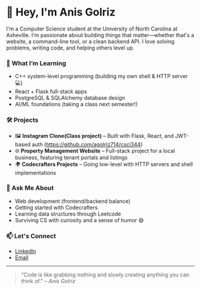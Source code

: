 # 👋 Hey, I'm Anis Golriz

I'm a Computer Science student at the University of North Carolina at Asheville. 
I'm passionate about building things that matter—whether that's a website, a command-line tool, or a clean backend API. 
I love solving problems, writing code, and helping others level up.

### 🧠 What I’m Learning
- C++ system-level programming (building my own shell & HTTP server 💻)
- React + Flask full-stack apps
- PostgreSQL & SQLAlchemy database design
- AI/ML foundations (taking a class next semester!)

### 🛠️ Projects
- 🖼️ **Instagram Clone(Class project)** – Built with Flask, React, and JWT-based auth
    (https://github.com/agolriz714/csci344)
- 🌐 **Property Management Website** – Full-stack project for a local business, featuring tenant portals and listings  
- 🌍 **Codecrafters Projects** – Going low-level with HTTP servers and shell implementations

### 💬 Ask Me About
- Web development (frontend/backend balance)
- Getting started with Codecrafters
- Learning data structures through Leetcode
- Surviving CS with curiosity and a sense of humor 😄

### 📫 Let's Connect
- [LinkedIn](https://www.linkedin.com/in/anisgolriz/)
- [Email](anisgolriz714@gmail.com) 


---

> "Code is like grabbing nothing and slowly creating anything you can think of." – *Anis Golriz*
